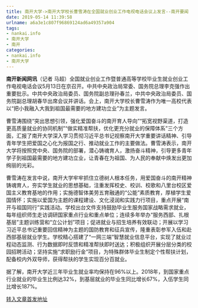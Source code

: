 ```yaml
---
title: 南开大学->南开大学校长曹雪涛在全国就业创业工作电视电话会议上发言--南开要闻 | nankai.info
date: 2019-05-14 11:39:58
urlname: a6a3e1c807f96869124ad6a49357a904
tags: 
- nankai.info
- 南开大学
- 南开
categories:
- nankai.info
- 南开大学
---
```



**南开新闻网讯**（记者 马超）全国就业创业工作暨普通高等学校毕业生就业创业工作电视电话会议5月13日在京召开。中共中央政治局常委、国务院总理李克强作出重要批示。中共中央政治局委员、国务院副总理孙春兰，中共中央政治局委员、国务院副总理胡春华出席会议并讲话。会上，南开大学校长曹雪涛作为唯一高校代表以“把小我融入大我到祖国最需要的地方建功立业”为主题发言。

曹雪涛围绕“突出思想引领，强化爱国奋斗的南开育人导向”“拓宽视野渠道，打造更高质量就业的协同机制”“做实精准帮扶，优化更充分就业的保障体系”三个方面，汇报了南开大学深入学习贯彻习近平总书记视察南开大学重要讲话精神、引导青年学生把爱国之心化为报国之行、推动就业工作的主要做法。曹雪涛表示，南开大学将按照党中央、国务院的部署，潜心铸魂育人，激扬奋斗精神，引导更多青年学子到祖国最需要的地方建功立业，让青春在为祖国、为人民的奉献中焕发出更加绚丽的光彩。

曹雪涛在发言中说，南开大学牢牢抓住立德树人根本任务，用爱国奋斗的南开精神铸魂育人，夯实学生就业的思想基础，注重发挥校史、校训、校歌和八里台校区爱国主义教育基地的作用；实施德智体美劳五育融通的“公能”素质教育，厚植学生爱国情怀；实施以爱国为主题的课程建设、文化浸润和实践力行项目，重点开展“南开与祖国同行”实践活动。学校出台文件支持鼓励毕业生服务国家战略需求就业，每年组织师生走访调研国家重点行业和重点单位；连续多年举办“服务西部、扎根基层”主题训练营和“立公计划”项目；促进就业与招生培养有效联动；开展以学习习近平总书记重要回信精神为主题的国防教育和征兵宣传，隆重表彰参军入伍和赴西部基层就业学生。学校精心搭建了“一网三端”智慧就业信息平台，实现了就业过程动态监测、行为数据即时反馈和精准帮扶即时送达；积极组织开展分层分类的校园招聘活动；坚持实施“求职励行金”项目，为特殊群体毕业生制定个性帮扶计划，配备校内外双导师，获得帮扶的学生实现百分百就业。

据了解，南开大学近三年毕业生就业率均保持在96%以上。2018年，到国家重点行业就业的毕业生比例达32%，到基层就业的毕业生同比增长67%，入伍学生同比增长187%。





[转入文章首发地址](http://news.nankai.edu.cn/nkyw/system/2019/05/14/000451275.shtml)
